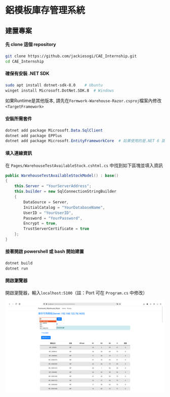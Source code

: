 # 鋁模板庫存管理系統

## 建置專案

#### 先 clone 這個 repository
```sh
git clone https://github.com/jackiesogi/CAE_Internship.git
cd CAE_Internship
```

#### 確保有安裝 .NET SDK
```bash
sudo apt install dotnet-sdk-8.0    # Ubuntu
winget install Microsoft.DotNet.SDK.8  # Windows
```
如果Runtime是其他版本, 請先在`Formwork-Warehouse-Razor.csproj`檔案內修改`<TargetFramework>`

#### 安裝所需套件
```powershell
dotnet add package Microsoft.Data.SqlClient
dotnet add package EPPlus 
dotnet add package Microsoft.EntityFrameworkCore  # 如果使用的是.NET 6 請加上 --version 6.0.15
```

#### 填入連線資訊
在 `Pages/WarehouseTestAvailableStock.cshtml.cs` 中找到如下區塊並填入資訊
```csharp
public WarehouseTestAvailableStockModel() : base()
{
    this.Server = "YourServerAddress";
    this.builder = new SqlConnectionStringBuilder
    {
        DataSource = Server, 
        InitialCatalog = "YourDatabaseName",
        UserID = "YourUserID",
        Password = "YourPassword",
        Encrypt = true,
        TrustServerCertificate = true
    };
}
```

#### 接著開啟 powershell 或 bash 開始建置
```powershell
dotnet build
dotnet run
```

#### 開啟瀏覽器
開啟瀏覽器，輸入`localhost:5100`（註：Port 可在 `Program.cs` 中修改）

![localhost:5100](/img/WarehouseTestAvailableStock.png)
